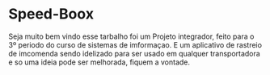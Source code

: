 # Speed-Boox

Seja muito bem vindo esse tarbalho foi um Projeto integrador, feito para o 3º periodo do curso de sistemas de imformaçao.
E um aplicativo de rastreio de imcomenda sendo idelizado para ser usado em qualquer transportadora e so uma ideia pode ser melhorada, fiquem a vontade.
